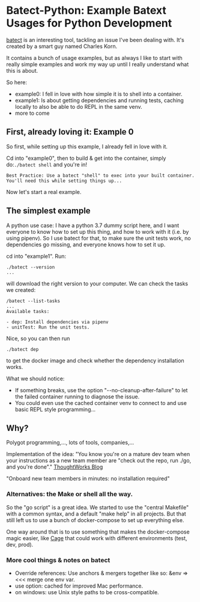 # Batect-Python: Example Batext Usages for Python Development

[batect](https://github.com/charleskorn/batect) is an interesting tool, tackling an issue I've been dealing with.
It's created by a smart guy named Charles Korn.

It contains a bunch of usage examples, but as always I like to start
with really simple examples and work my way up until I really understand
what this is about.

So here:

- example0: I fell in love with how simple it is to shell into a container.
- example1: Is about getting dependencies and running tests, caching locally to
  also be able to do REPL in the same venv.
- more to come

## First, already loving it: Example 0

So first, while setting up this example, I already fell in love with it.

Cd into "example0", then to build & get into the container, simply do:`./batect shell`
and you're in!

`Best Practice: Use a batect "shell" to exec into your built container. You'll need this while setting things up...`

Now let's start a real example.

## The simplest example

A python use case: I have a python 3.7 dummy script here, and I want everyone
to know how to set up this thing, and how to work with it (i.e. by using
pipenv). So I use batect for that, to make sure the unit tests work, no
dependencies go missing, and everyone knows how to set it up.

cd into "example1".
Run:

```
./batect --version
...
```

will download the right version to your computer. We can check the tasks we created:

```
/batect --list-tasks
...
Available tasks:

- dep: Install dependencies via pipenv
- unitTest: Run the unit tests.
```

Nice, so you can then run

```
./batect dep
```

to get the docker image and check whether the dependency installation works.

What we should notice:

- If something breaks, use the option "--no-cleanup-after-failure" to
  let the failed container running to diagnose the issue.
- You could even use the cached container venv to connect to and use basic
  REPL style programming...

## Why?

Polygot programming,..., lots of tools, companies,...

Implementation of the idea:
"You know you're on a mature dev team when your instructions as a new team member are "check out the repo, run ./go, and you're done"." [ThoughtWorks Blog](https://www.thoughtworks.com/insights/blog/praise-go-script-part-i)

"Onboard new team members in minutes: no installation required"

### Alternatives: the Make or shell all the way.

So the "go script" is a great idea. We started to use the "central Makefile" with
a common syntax, and a default "make help" in all projects. But that still left
us to use a bunch of docker-compose to set up everything else.

One way around that is to use something that makes the docker-compose
magic easier, like [Cage](http://cage.faraday.io/) that could work
with different environments (test, dev, prod).

### More cool things & notes on batect

- Override references: Use anchors & mergers together like so:
  &env => <<< merge one env var.
- use option: cached for improved Mac performance.
- on windows: use Unix style paths to be cross-compatible.

```

```

